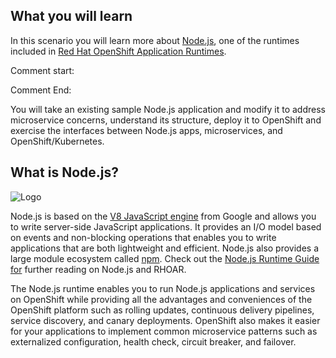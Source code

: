 ## What you will learn ##

In this scenario you will learn more about [Node.js](https://nodejs.org), one of the runtimes
included in [Red Hat OpenShift Application Runtimes](https://developers.redhat.com/products/rhoar).

Comment start:

[//]: # (This may be the most platform independent comment)

Comment End:

You will take an existing sample Node.js application and modify it to address microservice concerns,
understand its structure, deploy it to OpenShift and exercise the interfaces between Node.js apps,
microservices, and OpenShift/Kubernetes.

## What is Node.js? 

![Logo](../../assets/middleware/rhoar-getting-started-nodejs/logo.png)

Node.js is based on the [V8 JavaScript engine](https://developers.google.com/v8/) from Google and allows you to write server-side JavaScript
applications. It provides an I/O model based on events and non-blocking operations that enables you to
write applications that are both lightweight and efficient. Node.js also provides a large module ecosystem
called [npm](https://www.npmjs.com/). Check out the [Node.js Runtime Guide for](https://access.redhat.com/documentation/en-us/red_hat_openshift_application_runtimes/1/html-single/node.js_runtime_guide/) further reading on Node.js and
RHOAR.

The Node.js runtime enables you to run Node.js applications and services on OpenShift while providing all
the advantages and conveniences of the OpenShift platform such as rolling updates, continuous delivery
pipelines, service discovery, and canary deployments. OpenShift also makes it easier for your applications
to implement common microservice patterns such as externalized configuration, health check, circuit
breaker, and failover.

